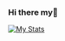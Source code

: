 ### Hi there my👋


[![My Stats](https://github-readme-stats.vercel.app/api?username=michael-halim&show_icons=true&theme=tokyonight&count_private=true)](https://github.com/anuraghazra/github-readme-stats)
